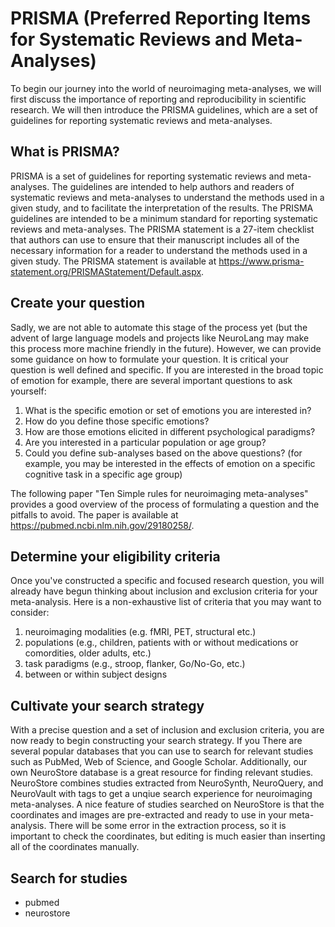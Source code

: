 # PRISMA (Preferred Reporting Items for Systematic Reviews and Meta-Analyses)

To begin our journey into the world of neuroimaging meta-analyses, we will first discuss the importance of reporting and reproducibility in scientific research. We will then introduce the PRISMA guidelines, which are a set of guidelines for reporting systematic reviews and meta-analyses.



## What is PRISMA?

PRISMA is a set of guidelines for reporting systematic reviews and meta-analyses. The guidelines are intended to help authors and readers of systematic reviews and meta-analyses to understand the methods used in a given study, and to facilitate the interpretation of the results. The PRISMA guidelines are intended to be a minimum standard for reporting systematic reviews and meta-analyses. The PRISMA statement is a 27-item checklist that authors can use to ensure that their manuscript includes all of the necessary information for a reader to understand the methods used in a given study. The PRISMA statement is available at <https://www.prisma-statement.org/PRISMAStatement/Default.aspx>.


## Create your question

Sadly, we are not able to automate this stage of the process yet (but the advent of large language models and projects
like NeuroLang may make this process more machine friendly in the future). However, we can provide some guidance on how to formulate your question.
It is critical your question is well defined and specific. If you are interested in the broad topic of emotion for example, there are several important questions to ask yourself:

1. What is the specific emotion or set of emotions you are interested in?
2. How do you define those specific emotions?
3. How are those emotions elicited in different psychological paradigms?
4. Are you interested in a particular population or age group?
5. Could you define sub-analyses based on the above questions? (for example, you may be interested in the effects of emotion on a specific cognitive task in a specific age group)

The following paper "Ten Simple rules for neuroimaging meta-analyses" provides a good overview of the process of formulating a question and the pitfalls to avoid. The paper is available at <https://pubmed.ncbi.nlm.nih.gov/29180258/>.



## Determine your eligibility criteria

Once you've constructed a specific and focused research question,
you will already have begun thinking about inclusion and exclusion criteria for your meta-analysis.
Here is a non-exhaustive list of criteria that you may want to consider:
1. neuroimaging modalities (e.g. fMRI, PET, structural etc.)
2. populations (e.g., children, patients with or without medications or comordities, older adults, etc.)
3. task paradigms (e.g., stroop, flanker, Go/No-Go, etc.)
4. between or within subject designs 


## Cultivate your search strategy

With a precise question and a set of inclusion and exclusion criteria, you are now ready to begin constructing your search strategy.
If you 
There are several popular databases that you can use to search for relevant studies such as PubMed, Web of Science, and Google Scholar.
Additionally, our own NeuroStore database is a great resource for finding relevant studies.
NeuroStore combines studies extracted from NeuroSynth, NeuroQuery, and NeuroVault with tags to get a unqiue search experience for neuroimaging meta-analyses.
A nice feature of studies searched on NeuroStore
is that the coordinates and images are pre-extracted and ready to use in your meta-analysis.
There will be some error in the extraction process, so it is important to check the coordinates, but editing is much easier than
inserting all of the coordinates manually.


## Search for studies
- pubmed
- neurostore


